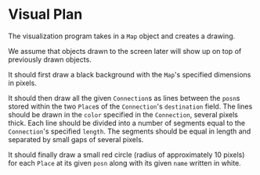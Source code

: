 # Visual Plan

The visualization program takes in a ```Map``` object and creates a drawing. 

We assume that objects drawn to the screen later will show up on top of previously drawn objects.

It should first draw a black background with the ```Map```'s specified dimensions in pixels.

It should then draw all the given ```Connection```s as lines between the ```posn```s stored within the two ```Place```s 
of the ```Connection```'s ```destination``` field. 
The lines should be drawn in the ```color``` specified in the ```Connection```, several pixels thick.
Each line should be divided into a number of segments equal to the ```Connection```'s specified ```length```.
The segments should be equal in length and separated by small gaps of several pixels.


It should finally draw a small red circle (radius of approximately 10 pixels) for each ```Place``` at its 
given ```posn``` along with its given ```name``` written in white. 